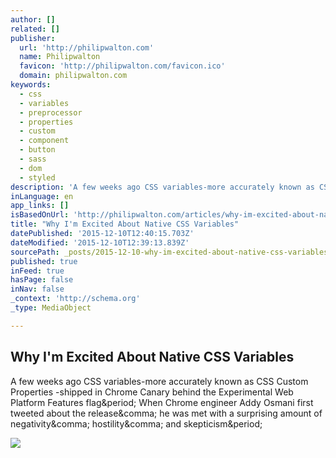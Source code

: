 ```yaml
---
author: []
related: []
publisher:
  url: 'http://philipwalton.com'
  name: Philipwalton
  favicon: 'http://philipwalton.com/favicon.ico'
  domain: philipwalton.com
keywords:
  - css
  - variables
  - preprocessor
  - properties
  - custom
  - component
  - button
  - sass
  - dom
  - styled
description: 'A few weeks ago CSS variables-more accurately known as CSS Custom Properties -shipped in Chrome Canary behind the Experimental Web Platform Features flag. When Chrome engineer Addy Osmani first tweeted about the release, he was met with a surprising amount of negativity, hostility, and skepticism.'
inLanguage: en
app_links: []
isBasedOnUrl: 'http://philipwalton.com/articles/why-im-excited-about-native-css-variables/'
title: "Why I'm Excited About Native CSS Variables"
datePublished: '2015-12-10T12:40:15.703Z'
dateModified: '2015-12-10T12:39:13.839Z'
sourcePath: _posts/2015-12-10-why-im-excited-about-native-css-variables.md
published: true
inFeed: true
hasPage: false
inNav: false
_context: 'http://schema.org'
_type: MediaObject

---
```

<article style=""><h1>Why I'm Excited About Native CSS Variables</h1><p>A few weeks ago CSS variables-more accurately known as CSS Custom Properties -shipped in Chrome Canary behind the Experimental Web Platform Features flag&amp;period; When Chrome engineer Addy Osmani first tweeted about the release&amp;comma; he was met with a surprising amount of negativity&amp;comma; hostility&amp;comma; and skepticism&amp;period;</p><img src="http://philipwalton.com/assets/images/custom-properties-contextual-styling.png" /></article>